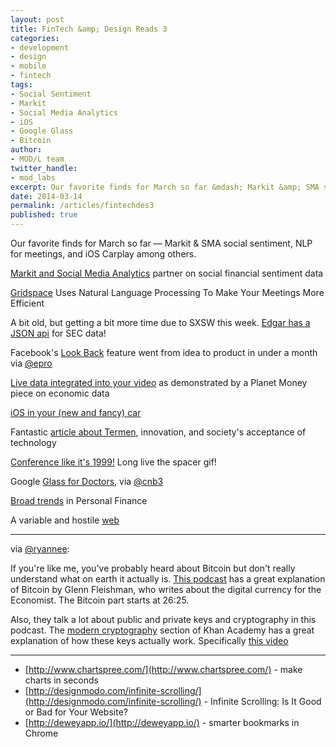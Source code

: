 ```yaml
---
layout: post
title: FinTech &amp; Design Reads 3
categories: 
- development
- design
- mobile
- fintech
tags: 
- Social Sentiment
- Markit
- Social Media Analytics
- iOS
- Google Glass
- Bitcoin
author: 
- MOD/L team
twitter_handle:
- mod_labs
excerpt: Our favorite finds for March so far &mdash; Markit &amp; SMA social sentiment, NLP for meetings, and iOS Carplay among others.
date: 2014-03-14
permalink: /articles/fintechdes3
published: true
---
```


Our favorite finds for March so far &mdash; Markit &amp; SMA social sentiment, NLP for meetings, and iOS Carplay among others.

[Markit and Social Media Analytics](http://www.markit.com/Company/Media-Centre?CMSID=478fec2b35f8465da8aa0f6c8925e0f0) partner on social financial sentiment data

[Gridspace](http://techcrunch.com/2014/03/14/gridspace/) Uses Natural Language Processing To Make Your Meetings More Efficient

A bit old, but getting a bit more time due to SXSW this week.  [Edgar has a JSON api](http://blog.programmableweb.com/2013/12/20/edgar-online-modernizes-financial-data-access-with-apis/) for SEC data!

Facebook's [Look Back](http://t.co/H07z5k3JKH) feature went from idea to product in under a month via [@epro](https://twitter.com/epro)

[Live data integrated into your video](http://www.datadocs.org/prototype/) as demonstrated by a Planet Money piece on economic data

[iOS in your (new and fancy) car](https://www.apple.com/ios/carplay/)

Fantastic [article about Termen](https://static.pinboard.in/webstock_2014.htm), innovation, and society's acceptance of technology

[Conference like it's 1999!](http://dhtmlconf.com/) Long live the spacer gif!

Google [Glass for Doctors](http://arstechnica.com/information-technology/2014/03/er-doctors-use-google-glass-and-qr-codes-to-identify-patients/), via [@cnb3](https://twitter.com/cnb3)

[Broad trends](http://thenextweb.com/dd/2014/03/13/web-powering-revolution-underway-personal-finance) in Personal Finance

A variable and hostile [web](http://trentwalton.com/2014/03/10/device-agnostic/)

***

via [@ryannee](https://twitter.com/ryannee): 

If you're like me, you've probably heard about Bitcoin but don't really understand what on earth it actually is. [This podcast](http://www.muleradio.net/thetalkshow/74/) has a great explanation of Bitcoin by Glenn Fleishman, who writes about the digital currency for the Economist. The Bitcoin part starts at 26:25.
 
Also, they talk a lot about public and private keys and cryptography in this podcast. The [modern cryptography](https://www.khanacademy.org/math/applied-math/cryptography) section of Khan Academy has a great explanation of how these keys actually work.  Specifically [this video](https://www.khanacademy.org/math/applied-math/cryptography/modern-crypt/v/diffie-hellman-key-exchange--part-1)

***

* [http://www.chartspree.com/](http://www.chartspree.com/) - make charts in seconds
* [http://designmodo.com/infinite-scrolling/](http://designmodo.com/infinite-scrolling/) - Infinite Scrolling: Is It Good or Bad for Your Website?
* [http://deweyapp.io/](http://deweyapp.io/) - smarter bookmarks in Chrome